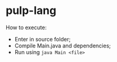# pulp-lang

How to execute:
- Enter in source folder;
- Compile Main.java and dependencies;
- Run using `java Main <file>`